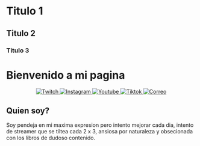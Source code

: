 # Titulo 1 
## Titulo 2
### Titulo 3

# Bienvenido a mi pagina 

<p align="center">
  <a href="https:www.twitch.com/suukibo_" target="_blank"> 
      <img alt="Twitch" src" " />
  </a>
  <a href="https://instagram.com/suukibo_/?hl=es" target="_black">
      <img alt="Instagram" src" " />
  </a>  
  <a href="https://www.youtube.com/@Suukibo" target="_blank">
      <img alt="Youtube" src" " />
  </a>
  <a href="https://www.tiktok.com/@suukibo_" target="_blank">
      <img alt="Tiktok" src" " />
  </a>
  <a href="Suukibo:imsukichaaan@gmail.com">
      <img alt="Correo" src" " />
  </a>
</p>

## Quien soy? 
Soy pendeja en mi maxima expresion pero intento mejorar cada dia, intento de streamer que se tiltea cada 2 x 3, ansiosa por naturaleza y obsecionada con los libros de dudoso contenido.
